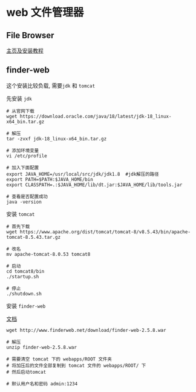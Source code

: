 # web 文件管理器

## File Browser

[主页及安装教程](https://www.filebrowser.cn/)

## finder-web

这个安装比较负载, 需要`jdk` 和 `tomcat`

先安装 `jdk`

```shell
# 从官网下载
wget https://download.oracle.com/java/18/latest/jdk-18_linux-x64_bin.tar.gz

# 解压
tar -zvxf jdk-18_linux-x64_bin.tar.gz

# 添加环境变量
vi /etc/profile

# 加入下面配置
export JAVA_HOME=/usr/local/src/jdk/jdk1.8  #jdk解压的路径
export PATH=$PATH:$JAVA_HOME/bin
export CLASSPATH=.:$JAVA_HOME/lib/dt.jar:$JAVA_HOME/lib/tools.jar

# 查看是否配置成功
java -version

```

安装 `tomcat`

```shell
# 首先下载
wget https://www.apache.org/dist/tomcat/tomcat-8/v8.5.43/bin/apache-tomcat-8.5.43.tar.gz

# 改名
mv apache-tomcat-8.0.53 tomcat8

# 启动
cd tomcat8/bin
./startup.sh

# 停止
./shutdown.sh
```

安装 `finder-web`

[文档](http://www.finderweb.net/download.html)

```shell
wget http://www.finderweb.net/download/finder-web-2.5.8.war

# 解压
unzip finder-web-2.5.8.war

# 需要清空 tomcat 下的 webapps/ROOT 文件夹
# 将加压后的文件全部复制到 tomcat 文件的 webapps/ROOT/ 下
# 然后启动tomcat

# 默认用户名和密码 admin:1234
```